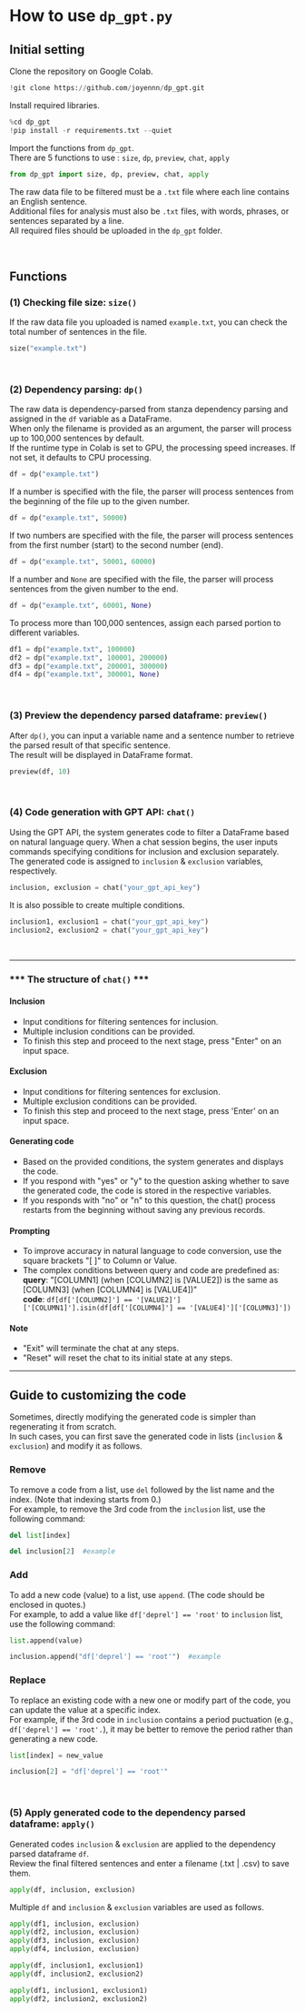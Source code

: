 # How to use `dp_gpt.py`

## Initial setting
Clone the repository on Google Colab.
```python
!git clone https://github.com/joyennn/dp_gpt.git
```

Install required libraries.
```python
%cd dp_gpt
!pip install -r requirements.txt --quiet
```

Import the functions from ```dp_gpt```.<br>
There are 5 functions to use : ```size```, ```dp```, ```preview```, ```chat```, ```apply```
```python
from dp_gpt import size, dp, preview, chat, apply
```

The raw data file to be filtered must be a ```.txt``` file where each line contains an English sentence.<br>
Additional files for analysis must also be ```.txt``` files, with words, phrases, or sentences separated by a line.<br>
All required files should be uploaded in the ```dp_gpt``` folder.

<br>

## Functions

### (1) Checking file size: ```size()```
If the raw data file you uploaded is named ```example.txt```, you can check the total number of sentences in the file.
```python
size("example.txt")
```
<br>

### (2) Dependency parsing: ```dp()```
The raw data is dependency-parsed from stanza dependency parsing and assigned in the ```df``` variable as a DataFrame.<br>
When only the filename is provided as an argument, the parser will process up to 100,000 sentences by default.<br>
If the runtime type in Colab is set to GPU, the processing speed increases. If not set, it defaults to CPU processing.
```python
df = dp("example.txt")
```
If a number is specified with the file, the parser will process sentences from the beginning of the file up to the given number.
```python
df = dp("example.txt", 50000)
```
If two numbers are specified with the file, the parser will process sentences from the first number (start) to the second number (end).
```python
df = dp("example.txt", 50001, 60000)
```
If a number and ```None``` are specified with the file, the parser will process sentences from the given number to the end.
```python
df = dp("example.txt", 60001, None)
```
To process more than 100,000 sentences, assign each parsed portion to different variables.
```python
df1 = dp("example.txt", 100000)
df2 = dp("example.txt", 100001, 200000)
df3 = dp("example.txt", 200001, 300000)
df4 = dp("example.txt", 300001, None)
```

<br>

### (3) Preview the dependency parsed dataframe: ```preview()```
After ```dp()```, you can input a variable name and a sentence number to retrieve the parsed result of that specific sentence.<br>
The result will be displayed in DataFrame format.
```python
preview(df, 10)
```

<br>

### (4) Code generation with GPT API: ```chat()```
Using the GPT API, the system generates code to filter a DataFrame based on natural language query.
When a chat session begins, the user inputs commands specifying conditions for inclusion and exclusion separately.
The generated code is assigned to ```inclusion``` & ```exclusion``` variables, respectively.
```python
inclusion, exclusion = chat("your_gpt_api_key")
```
It is also possible to create multiple conditions.
```python
inclusion1, exclusion1 = chat("your_gpt_api_key")
inclusion2, exclusion2 = chat("your_gpt_api_key")
```

<br>

***
### *** The structure of ```chat()``` ***<br>
#### Inclusion
- Input conditions for filtering sentences for inclusion. <br>
- Multiple inclusion conditions can be provided. 
- To finish this step and proceed to the next stage, press "Enter" on an input space.
#### Exclusion
- Input conditions for filtering sentences for exclusion. <br>
- Multiple exclusion conditions can be provided. 
- To finish this step and proceed to the next stage, press 'Enter' on an input space.
#### Generating code
- Based on the provided conditions, the system generates and displays the code.
- If you respond with "yes" or "y"  to the question asking whether to save the generated code, the code is stored in the respective variables.
- If you responds with "no" or "n" to this question, the chat() process restarts from the beginning without saving any previous records.
#### Prompting
- To improve accuracy in natural language to code conversion, use the square brackets "[ ]" to Column or Value.
- The complex conditions between query and code are predefined as: <br>
**query**: "[COLUMN1] (when [COLUMN2] is [VALUE2]) is the same as [COLUMN3] (when [COLUMN4] is [VALUE4])"<br>
**code**: ```df[df['[COLUMN2]'] == '[VALUE2]']['[COLUMN1]'].isin(df[df['[COLUMN4]'] == '[VALUE4]']['[COLUMN3]'])```
#### Note
- "Exit" will terminate the chat at any steps.
- "Reset" will reset the chat to its initial state at any steps.

***

## Guide to customizing the code
Sometimes, directly modifying the generated code is simpler than regenerating it from scratch.<br>
In such cases, you can first save the generated code in lists (```inclusion``` & ```exclusion```) and modify it as follows.
### Remove
To remove a code from a list, use ```del``` followed by the list name and the index. (Note that indexing starts from 0.)<br>
For example, to remove the 3rd code from the ```inclusion``` list, use the following command:
```python
del list[index]

del inclusion[2]  #example
```
### Add
To add a new code (value) to a list, use ```append```. (The code should be enclosed in quotes.)<br>
For example, to add a value like ```df['deprel'] == 'root'``` to ```inclusion``` list, use the following command:
```python
list.append(value)

inclusion.append("df['deprel'] == 'root'")  #example
```
### Replace
To replace an existing code with a new one or modify part of the code, you can update the value at a specific index.<br>
For example, if the 3rd code in ```inclusion``` contains a period puctuation (e.g., ```df['deprel'] == 'root'.```), it may be better to remove the period rather than generating a new code.
```python
list[index] = new_value

inclusion[2] = "df['deprel'] == 'root'"
```

<br>

### (5) Apply generated code to the dependency parsed dataframe: ```apply()```
Generated codes ```inclusion``` & ```exclusion``` are applied to the dependency parsed dataframe ```df```.<br>
Review the final filtered sentences and enter a filename (.txt | .csv) to save them.
```python
apply(df, inclusion, exclusion)
```
Multiple ```df``` and ```inclusion``` & ```exclusion``` variables are used as follows.
```python
apply(df1, inclusion, exclusion)
apply(df2, inclusion, exclusion)
apply(df3, inclusion, exclusion)
apply(df4, inclusion, exclusion)
```
```python
apply(df, inclusion1, exclusion1)
apply(df, inclusion2, exclusion2)
```
```python
apply(df1, inclusion1, exclusion1)
apply(df2, inclusion2, exclusion2)
```
